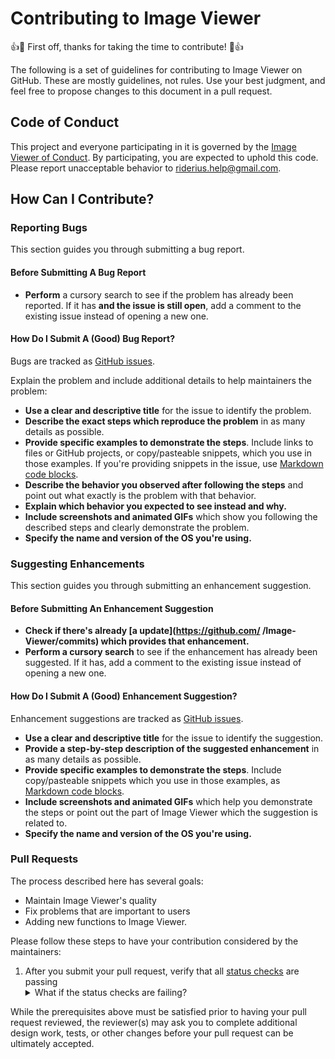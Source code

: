 # Contributing to Image Viewer
:+1::tada: First off, thanks for taking the time to contribute! :tada::+1:

The following is a set of guidelines for contributing to Image Viewer on GitHub. These are mostly guidelines, not rules. Use your best judgment, and feel free to propose changes to this document in a pull request.

## Code of Conduct

This project and everyone participating in it is governed by the [Image Viewer of Conduct](CODE_OF_CONDUCT.md). By participating, you are expected to uphold this code. Please report unacceptable behavior to riderius.help@gmail.com.

## How Can I Contribute?

### Reporting Bugs

This section guides you through submitting a bug report.

#### Before Submitting A Bug Report

* **Perform** a cursory search to see if the problem has already been reported. If it has **and the issue is still open**, add a comment to the existing issue instead of opening a new one.

#### How Do I Submit A (Good) Bug Report?

Bugs are tracked as [GitHub issues](https://guides.github.com/features/issues/).

Explain the problem and include additional details to help maintainers the problem:

* **Use a clear and descriptive title** for the issue to identify the problem.
* **Describe the exact steps which reproduce the problem** in as many details as possible.
* **Provide specific examples to demonstrate the steps**. Include links to files or GitHub projects, or copy/pasteable snippets, which you use in those examples. If you're providing snippets in the issue, use [Markdown code blocks](https://help.github.com/articles/markdown-basics/#multiple-lines).
* **Describe the behavior you observed after following the steps** and point out what exactly is the problem with that behavior.
* **Explain which behavior you expected to see instead and why.**
* **Include screenshots and animated GIFs** which show you following the described steps and clearly demonstrate the problem.
* **Specify the name and version of the OS you're using.**

### Suggesting Enhancements

This section guides you through submitting an enhancement suggestion.

#### Before Submitting An Enhancement Suggestion

* **Check if there's already [a update](https://github.com/
/Image-Viewer/commits) which provides that enhancement.**
* **Perform a cursory search** to see if the enhancement has already been suggested. If it has, add a comment to the existing issue instead of opening a new one.

#### How Do I Submit A (Good) Enhancement Suggestion?

Enhancement suggestions are tracked as [GitHub issues](https://guides.github.com/features/issues).

* **Use a clear and descriptive title** for the issue to identify the suggestion.
* **Provide a step-by-step description of the suggested enhancement** in as many details as possible.
* **Provide specific examples to demonstrate the steps**. Include copy/pasteable snippets which you use in those examples, as [Markdown code blocks](https://help.github.com/articles/markdown-basics/#multiple-lines).
* **Include screenshots and animated GIFs** which help you demonstrate the steps or point out the part of Image Viewer which the suggestion is related to.
* **Specify the name and version of the OS you're using.**

### Pull Requests

The process described here has several goals:

- Maintain Image Viewer's quality
- Fix problems that are important to users
- Adding new functions to Image Viewer.

Please follow these steps to have your contribution considered by the maintainers:

1. After you submit your pull request, verify that all [status checks](https://help.github.com/articles/about-status-checks/) are passing <details><summary>What if the status checks are failing?</summary>If a status check is failing, and you believe that the failure is unrelated to your change, please leave a comment on the pull request explaining why you believe the failure is unrelated. A maintainer will re-run the status check for you. If we conclude that the failure was a false positive, then we will open an issue to track that problem with our status check suite.</details>

While the prerequisites above must be satisfied prior to having your pull request reviewed, the reviewer(s) may ask you to complete additional design work, tests, or other changes before your pull request can be ultimately accepted.
